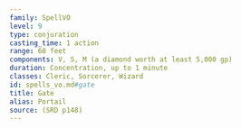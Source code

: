 ```yaml
---
family: SpellVO
level: 9
type: conjuration
casting_time: 1 action
range: 60 feet
components: V, S, M (a diamond worth at least 5,000 gp)
duration: Concentration, up to 1 minute
classes: Cleric, Sorcerer, Wizard
id: spells_vo.md#gate
title: Gate
alias: Portail
source: (SRD p148)
---
```



